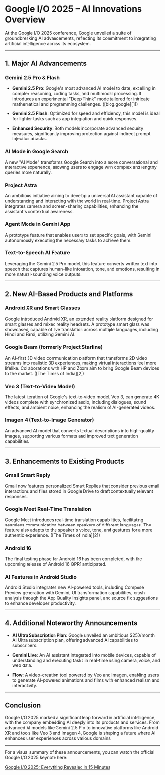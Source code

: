 # Google I/O 2025 – AI Innovations Overview

At the Google I/O 2025 conference, Google unveiled a suite of groundbreaking AI advancements, reflecting its commitment to integrating artificial intelligence across its ecosystem.

---

## 1. Major AI Advancements

### Gemini 2.5 Pro & Flash

* **Gemini 2.5 Pro**: Google's most advanced AI model to date, excelling in complex reasoning, coding tasks, and multimodal processing. It introduces an experimental "Deep Think" mode tailored for intricate mathematical and programming challenges. ([blog.google][1])

* **Gemini 2.5 Flash**: Optimized for speed and efficiency, this model is ideal for lighter tasks such as app integration and quick responses.&#x20;

* **Enhanced Security**: Both models incorporate advanced security measures, significantly improving protection against indirect prompt injection attacks.&#x20;

### AI Mode in Google Search

A new "AI Mode" transforms Google Search into a more conversational and interactive experience, allowing users to engage with complex and lengthy queries more naturally.&#x20;

### Project Astra

An ambitious initiative aiming to develop a universal AI assistant capable of understanding and interacting with the world in real-time. Project Astra integrates camera and screen-sharing capabilities, enhancing the assistant's contextual awareness.&#x20;

### Agent Mode in Gemini App

A prototype feature that enables users to set specific goals, with Gemini autonomously executing the necessary tasks to achieve them.&#x20;

### Text-to-Speech AI Feature

Leveraging the Gemini 2.5 Pro model, this feature converts written text into speech that captures human-like intonation, tone, and emotions, resulting in more natural-sounding voice outputs.&#x20;

---

## 2. New AI-Based Products and Platforms

### Android XR and Smart Glasses

Google introduced Android XR, an extended reality platform designed for smart glasses and mixed reality headsets. A prototype smart glass was showcased, capable of live translation across multiple languages, including Hindi and Farsi, utilizing Gemini AI.&#x20;

### Google Beam (formerly Project Starline)

An AI-first 3D video communication platform that transforms 2D video streams into realistic 3D experiences, making virtual interactions feel more lifelike. Collaborations with HP and Zoom aim to bring Google Beam devices to the market. ([The Times of India][2])

### Veo 3 (Text-to-Video Model)

The latest iteration of Google's text-to-video model, Veo 3, can generate 4K videos complete with synchronized audio, including dialogues, sound effects, and ambient noise, enhancing the realism of AI-generated videos.&#x20;

### Imagen 4 (Text-to-Image Generator)

An advanced AI model that converts textual descriptions into high-quality images, supporting various formats and improved text generation capabilities.&#x20;

---

## 3. Enhancements to Existing Products

### Gmail Smart Reply

Gmail now features personalized Smart Replies that consider previous email interactions and files stored in Google Drive to draft contextually relevant responses.&#x20;

### Google Meet Real-Time Translation

Google Meet introduces real-time translation capabilities, facilitating seamless communication between speakers of different languages. The feature also adapts to the speaker's voice, tone, and gestures for a more authentic experience. ([The Times of India][2])

### Android 16

The final testing phase for Android 16 has been completed, with the upcoming release of Android 16 QPR1 anticipated.&#x20;

### AI Features in Android Studio

Android Studio integrates new AI-powered tools, including Compose Preview generation with Gemini, UI transformation capabilities, crash analysis through the App Quality Insights panel, and source fix suggestions to enhance developer productivity.&#x20;

---

## 4. Additional Noteworthy Announcements

* **AI Ultra Subscription Plan**: Google unveiled an ambitious \$250/month AI Ultra subscription plan, offering advanced AI capabilities to subscribers.&#x20;

* **Gemini Live**: An AI assistant integrated into mobile devices, capable of understanding and executing tasks in real-time using camera, voice, and web data.&#x20;

* **Flow**: A video-creation tool powered by Veo and Imagen, enabling users to generate AI-powered animations and films with enhanced realism and interactivity.&#x20;

---

## Conclusion

Google I/O 2025 marked a significant leap forward in artificial intelligence, with the company embedding AI deeply into its products and services. From advanced AI models like Gemini 2.5 Pro to innovative platforms like Android XR and tools like Veo 3 and Imagen 4, Google is shaping a future where AI enhances user experiences across various domains.

---

For a visual summary of these announcements, you can watch the official Google I/O 2025 keynote here:

[Google I/O 2025: Everything Revealed in 15 Minutes](https://www.youtube.com/watch?v=VHI200c5ngE&utm_source=chatgpt.com)
